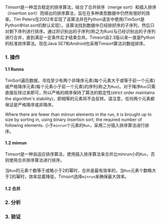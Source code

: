 Timsort是一种混合稳定的排序算法，结合了合并排序（merge sort）和插入排序（insertion sort）而得出的排序算法，旨在在多种类型数据中仍然有很好的效率。Tim Peters在2002年实现了该算法并在Python语言中使用(TimSort是Python中list.sort的默认实现）。该算法找到数据中已经排好序的子序列，然后只对剩下序列进行排序。通过将识别出的子序列(称之为Run)与已经识别出的子序列进行合并，直到满足一定条件后才结束合并。Timsort自2.3版以来一直是Python的标准排序算法。现在Java SE7和Android也采用Timsort算法对数组排序。

### 1. 操作

#### 1.1 Runns

TimSort遍历数据，寻找至少有两个非降序元素(每个元素大于或等于前一个元素)或严格降序元素(每个元素小于前一个元素)的序列(称之为`Run`)。对于降序`Run`只需直接反转过来即可，所以严格的顺序保持了算法的稳定性(strict order maintains the algorithm's stability)，即相等的元素将不会反转。请注意，任何两个元素都保证是严格降序或非降序。

Where there are fewer than minrun elements in the run, it is brought up to size by sorting in, using binary insertion sort, the required number of following elements.
小于`minrun`个元素的`Run`，采用二分插入排序算法进行排序。

#### 1.2 minrun

Timsort是一种自适应排序算法，使用插入排序算法来合并比minrun小的`Run`，否则使用合并排序算法进行排序。

当`Run`的元素个数等于或略小于2的幂时，合并是最有效率的，当`Run`元素个数略大于2的幂时，效率显着降低，Timsort选择`minrun`来确保最大效率。


#### 1.2 合并



### 2. 分析

### 3. 验证
